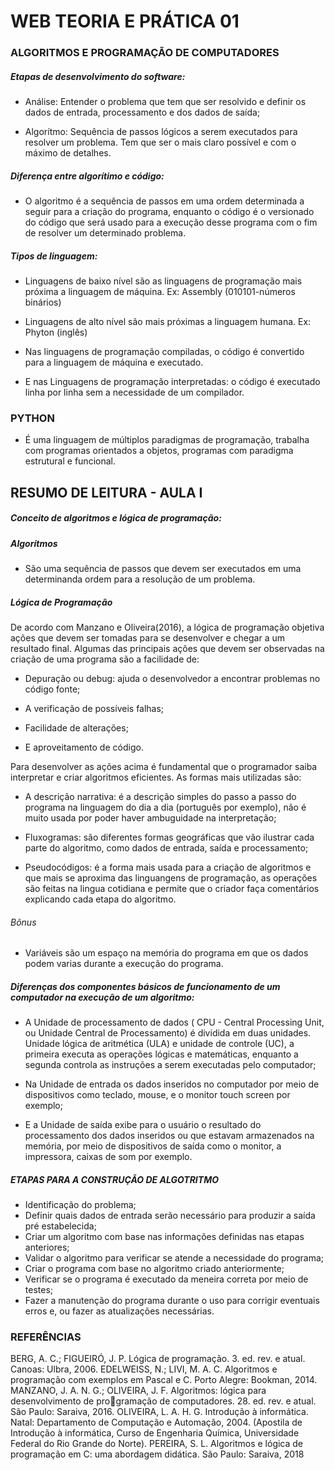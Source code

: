 # WEB TEORIA E PRÁTICA 01

 ### ALGORITMOS E PROGRAMAÇÃO DE COMPUTADORES


##### Etapas de desenvolvimento do software:

 - Análise: Entender o problema que tem que ser resolvido e definir os dados de entrada, processamento e dos dados de saída;

 - Algorítmo: Sequência de passos lógicos a serem executados para resolver um problema. Tem que ser o mais claro possível e com o máximo de detalhes.

##### Diferença entre algorítimo e código:

 - O algoritmo é a sequência de passos em uma ordem determinada a seguir para a criação do programa, enquanto o código é o versionado do código que será usado para a execução desse programa com o fim de resolver um determinado problema.

##### Tipos de linguagem:

 - Linguagens de baixo nível são as linguagens de programação mais próxima a linguagem de máquina. Ex: Assembly (010101-números binários)

 - Linguagens de alto nível são mais próximas a linguagem humana. Ex: Phyton (inglês)

 - Nas linguagens de programação compiladas, o código é convertido para a linguagem de máquina e executado.

 - E nas Linguagens de programação interpretadas: o código é executado linha por linha sem a necessidade de um compilador.


### PYTHON

 - É uma linguagem de múltiplos paradigmas de programação, trabalha com programas orientados a objetos, programas com paradigma estrutural e
funcional.


## RESUMO DE LEITURA - AULA I


##### Conceito de algoritmos e lógica de programação:

#####  Algorítmos

 - São uma sequência de passos que devem ser executados em uma determinanda ordem para a resolução de um problema.

##### Lógica de Programação

De acordo com Manzano e Oliveira(2016), a lógica de programação objetiva ações que devem ser tomadas para se desenvolver e chegar a um resultado final. Algumas das principais ações que devem ser observadas na criação de uma programa são a facilidade de:

 - Depuração ou debug: ajuda o desenvolvedor a encontrar problemas no código fonte;

 - A verificação de possíveis falhas;

 - Facilidade de alterações;

 - E aproveitamento de código.

Para desenvolver as ações acima é fundamental que o programador saiba interpretar e criar algoritmos eficientes. As formas mais utilizadas são:

 - A descrição narrativa: é a descrição simples do passo a passo do programa na linguagem do dia a dia (português por exemplo), não é muito usada por poder haver ambuguidade na interpretação;

 - Fluxogramas: são diferentes formas geográficas que vão ilustrar cada parte do algoritmo, como dados de entrada, saída e processamento;

 - Pseudocódigos: é a forma mais usada para a criação de algoritmos e que mais se aproxima das linguangens de programação, as operações são feitas na lingua cotidiana e permite que o criador faça comentários explicando cada etapa do algoritmo.


###### Bônus

 - Variáveis são um espaço na memória do programa em que os dados podem varias durante a execução do programa.


##### Diferenças dos componentes básicos de funcionamento de um computador na execução de um algoritmo:

 - A Unidade de processamento de dados ( CPU - Central Processing Unit, ou Unidade Central de Processamento) é dividida em duas unidades. Unidade lógica de aritmética (ULA) e unidade de controle (UC), a primeira executa as operações lógicas e matemáticas, enquanto a segunda controla as instruções a serem executadas pelo computador;

 - Na Unidade de entrada os dados inseridos no computador por meio de dispositivos como teclado, mouse, e o monitor touch screen por exemplo;


 - E a Unidade de saída exibe para o usuário o resultado do processamento dos dados inseridos ou que estavam armazenados na memória, por meio de dispositivos de saída como o monitor, a impressora, caixas de som por exemplo.



##### ETAPAS PARA A CONSTRUÇÃO DE ALGOTRITMO

 - Identificação do problema;
 - Definir quais dados de entrada serão necessário para produzir a saída pré estabelecida;
 - Criar um algoritmo com base nas informações definidas nas etapas anteriores;
 - Validar o algoritmo para verificar se atende a necessidade do programa;
 - Criar o programa com base no algoritmo criado anteriormente;
 - Verificar se o programa é executado da meneira correta por meio de testes;
 - Fazer a manutenção do programa durante o uso para corrigir eventuais erros e, ou fazer as atualizações necessárias.




### REFERÊNCIAS

BERG, A. C.; FIGUEIRÓ, J. P. Lógica de programação. 3. ed. rev. e atual. Canoas: Ulbra, 2006.
EDELWEISS, N.; LIVI, M. A. C. Algoritmos e programação com exemplos em Pascal e C. 
Porto Alegre: Bookman, 2014.
MANZANO, J. A. N. G.; OLIVEIRA, J. F. Algoritmos: lógica para desenvolvimento de programação de computadores. 28. ed. rev. e atual. São Paulo: Saraiva, 2016.
OLIVEIRA, L. A. H. G. Introdução à informática. Natal: Departamento de Computação e 
Automação, 2004. (Apostila de Introdução à informática, Curso de Engenharia Química, 
Universidade Federal do Rio Grande do Norte). 
PEREIRA, S. L. Algoritmos e lógica de programação em C: uma abordagem didática. 
São Paulo: Saraiva, 2018










































